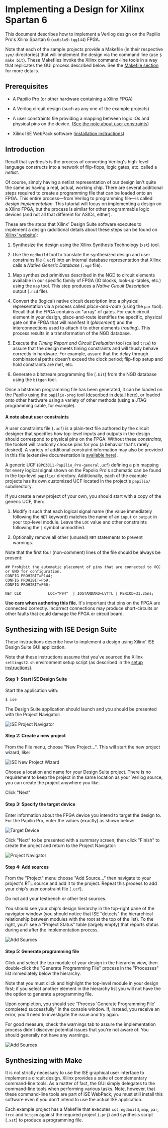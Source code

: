 # Implementing a Design for Xilinx Spartan 6

This document describes how to implement a Verilog design on the Papilio Pro's Xilinx Spartan 6 (`xc6slx9-tqg144`) FPGA.

Note that each of the sample projects provide a Makefile (in their respective `syn/` directories) that will implement the design via the command line (use `$ make bit`). These Makefiles invoke the Xilinx command-line tools in a way that replicates the GUI process described below. See the [Makefile section](#synthesizing-with-make) for more details.

## Prerequisites

* A Papilio Pro (or other hardware containing a Xilinx FPGA)

* A Verilog circuit design (such as any one of the example projects)

* A user constraints file providing a mapping between logic IOs and physical pins on the device. ([See the note about user constraints](#A-note-about-user-constraints))

* Xilinx ISE WebPack software ([installation instructions](install-instructions.md))

## Introduction

Recall that _synthesis_ is the process of converting Verilog's high-level language constructs into a network of flip-flops, logic gates, etc. called a _netlist_.

Of course, simply having a netlist representation of our design isn't quite the same as having a real, actual, working chip. There are several additional steps required to create a programming file that can be loaded onto an FPGA. This entire process—from Verilog to programming file—is called _design implementation_. This tutorial will focus on implementing a design on a Xilinx FPGA, but the process is similar for other programmable logic devices (and not all that different for ASICs, either).

These are the steps that Xilinx' Design Suite software executes to implement a design (additional details about these steps can be found on [Xilinx' website](https://www.xilinx.com/support/documentation/sw_manuals/xilinx14_4/ise_c_implement_fpga_design.htm)):

1. Synthesize the design using the Xilinx Synthesis Technology (`xst`) tool.

2. Use the `ngdbuild` tool to translate the synthesized design and user constrains file (`.ucf`) into an internal database representation that Xilinx calls a _Native Generic Database_ (`.ngd` file).

3. Map synthesized primitives described in the NGD to circuit elements available in our specific family of FPGA (IO blocks, look-up-tables, etc.) using the `map` tool. This step produces a _Native Circuit Description_ output (`.ncd` file).

4. Convert the (logical) native circuit description into a physical representation via a process called _place-and-route_ (using the `par` tool). Recall that the FPGA contains an "array" of gates. For each circuit element in your design, place-and-route identifies the specific, physical gate on the FPGA that will manifest it (_placement_) and the interconnections used to attach it to other elements (_routing_). This process results in a transformation of the NGD database.

5. Execute the _Timing Report and Circuit Evaluation_ tool (called `trce`) to assure that the design meets timing constraints and will thusly behave correctly in hardware. For example, assure that the delay through combinatorial paths doesn't exceed the clock period; flip-flop setup and hold constraints are met, etc.

6. Generate a bitstream programming file (`.bit`) from the NGD database using the `bitgen` tool.

Once a bitstream programming file has been generated, it can be loaded on the Papilio using the `papilio-prog` tool ([described in detail here](papilio-instructions.md)), or loaded onto other hardware using a variety of other methods (using a JTAG programming cable, for example).

#### A note about user constraints

A user constraints file (`.ucf`) is a plain-text file authored by the circuit designer that specifies how top-level inputs and outputs in the design should correspond to physical pins on the FPGA. Without these _constraints_, the toolset will randomly choose pins for you (a behavior that's rarely desired). A variety of additional constraint information may also be provided in this file (extensive documentation is [available here](https://www.xilinx.com/support/documentation/sw_manuals/xilinx11/cgd.pdf)).  

A generic UCF (`BPC3011-Papilio_Pro-general.ucf`) defining a pin mapping for every logical signal shown on the Papolio Pro's schematic can be found in the top-level `papilio/` directory. Additionally, each of the example projects has its own customized UCF located in the project's `papilio/` subdirectory.

If you create a new project of your own, you should start with a copy of the generic UCF, then:

1. Modify it such that each logical signal name (the value immediately following the `NET` keyword) matches the name of an `input` or `output` in your top-level module. Leave the `LOC` value and other constraints following the `|` symbol unmodified.

2. Optionally remove all other (unused) `NET` statements to prevent warnings.

Note that the first four (non-comment) lines of the file should be always be present:

```
## Prohibit the automatic placement of pins that are connected to VCC or GND for configuration.
CONFIG PROHIBIT=P144;
CONFIG PROHIBIT=P69;
CONFIG PROHIBIT=P60;

NET CLK            LOC="P94"  | IOSTANDARD=LVTTL | PERIOD=31.25ns;          
```

**Use care when authoring this file.** It's important that pins on the FPGA are connected correctly. Incorrect connections may produce short-circuits or other faults that could damage the FPGA or circuit board.

## Synthesizing with ISE Design Suite

These instructions describe how to implement a design using Xilinx' ISE Design Suite GUI application.

Note that these instructions assume that you've sourced the Xilinx `settings32.sh` environment setup script (as described in the [setup instructions](install-instructions.md)).

#### Step 1: Start ISE Design Suite

Start the application with:

```
$ ise
```

The Design Suite application should launch and you should be presented with the Project Navigator:

![ISE Project Navigator](images/syn1.png)

#### Step 2: Create a new project

From the File menu, choose "New Project...". This will start the new project wizard, like:

![ISE New Project Wizard](images/syn2.png)

Choose a location and name for your Design Suite project. There is no requirement to keep the project in the same location as your Verilog source; you can create the project anywhere you like.

Click "Next"

#### Step 3: Specify the target device

Enter information about the FPGA device you intend to target the design to. For the Papilio Pro, enter the values (exactly) as shown below:

![Target Device](images/syn3.png)

Click "Next" to be presented with a summary screen, then click "Finish" to create the project and return to the Project Navigator:

![Project Navigator](images/syn5.png)

#### Step 4: Add sources

From the "Project" menu choose "Add Source..." then navigate to your project's RTL source and add it to the project. Repeat this process to add your chip's user constraint file (`.ucf`).

Do not add your testbench or other test sources.

You should see your chip's design hierarchy in the top-right pane of the navigator window (you should notice that ISE "detects" the hierarchical relationship between modules with the root at the top of the list). To the right, you'll see a "Project Status" table (largely empty) that reports status during and after the implementation process.  

![Add Sources](images/syn6.png)

#### Step 5: Generate programming file

Click and select the top module of your design in the hierarchy view, then double-click the "Generate Programming File" process in the "Processes" list immediately below the hierarchy.

Note that you must click and highlight the top-level module in your design first; if you select another element in the hierarchy list you will not have the the option to generate a programming file.

Upon completion, you should see "Process 'Generate Programming File' completed successfully" in the console window. If, instead, you receive an error, you'll need to investigate the issue and try again.

For good measure, check the warnings tab to assure the implementation process didn't discover potential issues that you're not aware of. You should generally not have any warnings.

![Add Sources](images/syn7.png)

## Synthesizing with Make

It is not strictly necessary to use the ISE graphical user interface to implement a circuit design. Xilinx provides a suite of complementary command-line tools. As a matter of fact, the GUI simply delegates to the command-line tools when performing various tasks. Note, however, that these command-line tools are part of ISE WebPack; you must still install this software even if you don't intend to use the actual ISE application.

Each example project has a Makefile that executes `xst`, `ngdbuild`, `map`, `par`, `trce` and `bitgen` against the required project (`.prj`) and synthesis script (`.xst`) to produce a programming file.  

